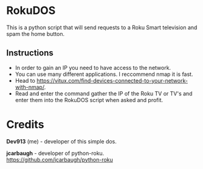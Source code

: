 # RokuDOS
This is a python script that will send requests to a Roku Smart television and spam the home button.
## Instructions
* In order to gain an IP you need to have access to the network.
* You can use many different applications. I reccommend nmap it is fast.
* Head to https://vitux.com/find-devices-connected-to-your-network-with-nmap/.
* Read and enter the command gather the IP of the Roku TV or TV's and enter them into the RokuDOS script when asked and profit.

# Credits
<b>Dev913</b> (me) - developer of this simple dos.

<b>jcarbaugh</b> - developer of python-roku.
https://github.com/jcarbaugh/python-roku
